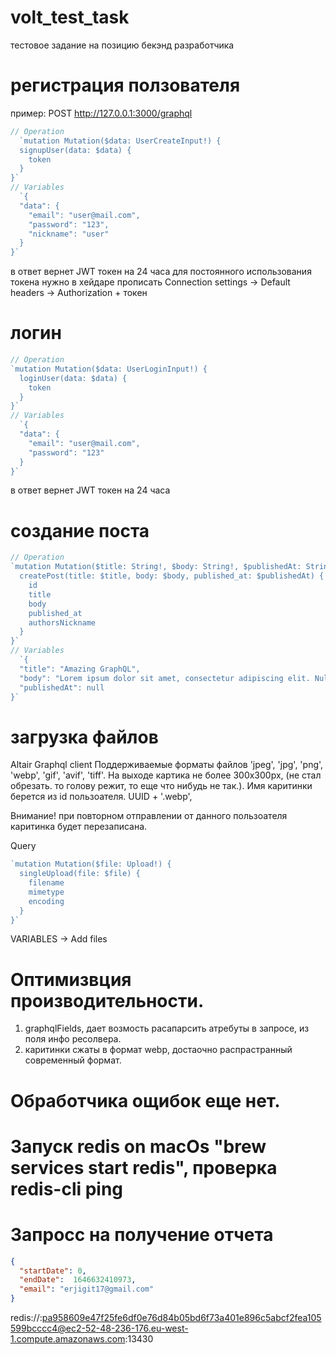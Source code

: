 # volt_test_task
тестовое задание на позицию бекэнд разработчика 

# регистрация ползователя 
пример: POST http://127.0.0.1:3000/graphql
```js
// Operation
  `mutation Mutation($data: UserCreateInput!) {
  signupUser(data: $data) {
    token
  }
}`
// Variables
  `{
  "data": {
    "email": "user@mail.com",
    "password": "123",
    "nickname": "user"
  }
}`
```
в ответ вернет JWT токен на 24 часа
для постоянного использования токена нужно в хейдаре прописать 
Connection settings -> Default headers -> Authorization + токен

# логин
```js
// Operation
`mutation Mutation($data: UserLoginInput!) {
  loginUser(data: $data) {
    token
  }
}`
// Variables
  `{
  "data": {
    "email": "user@mail.com",
    "password": "123"
  }
}`
```
в ответ вернет JWT токен на 24 часа

# создание поста
```js
// Operation
`mutation Mutation($title: String!, $body: String!, $publishedAt: String) {
  createPost(title: $title, body: $body, published_at: $publishedAt) {
    id
    title
    body
    published_at
    authorsNickname
  }
}`
// Variables
  `{
  "title": "Amazing GraphQL",
  "body": "Lorem ipsum dolor sit amet, consectetur adipiscing elit. Nullam egestas, massa vitae sollicitudin tincidunt, diam quam congue elit, ac tristique eros purus non tortor. Cras vel rutrum purus. Aliquam maximus pulvinar enim nec venenatis. Suspendisse condimentum dictum ante, cursus dapibus nibh gravida in. Sed dignissim massa ut justo convallis venenatis. Quisque molestie risus nec efficitur aliquet. Mauris malesuada tincidunt massa, vel viverra nisi imperdiet sed. Sed laoreet posuere leo, vitae iaculis arcu volutpat id. Vestibulum mollis imperdiet blandit. Donec metus elit, sodales vel consequat et, consectetur nec enim. Donec aliquet iaculis erat. Aliquam vestibulum massa tortor. Nunc sit amet mi vel lorem molestie venenatis quis ut neque.",
  "publishedAt": null
}`


```

# загрузка файлов
Altair Graphql client
Поддерживаемые форматы файлов 'jpeg', 'jpg', 'png', 'webp', 'gif', 'avif', 'tiff'.
На выходе картика не более 300x300px, (не стал обрезать. то голову режит, то еще что нибудь не так.).
Имя каритинки берется из id пользоателя. UUID + '.webp', 

Внимание! при повторном отправлении от данного пользоателя каритинка будет перезаписана.

Query
```js
`mutation Mutation($file: Upload!) {
  singleUpload(file: $file) {
    filename
    mimetype
    encoding
  }
}`
```
VARIABLES -> Add files

# Оптимизвция производительности. 
1. graphqlFields, дает возмость расапарсить атребуты в запросе, из поля инфо ресолвера.
2. каритинки сжаты в формат webp, достаочно распрастранный  современный формат. 


# Обработчика ощибок еще нет. 



# Запуск redis on macOs "brew services start redis", проверка redis-cli ping        


# Запросс на получение отчета
```json
{
  "startDate": 0,
  "endDate":  1646632410973,
  "email": "erjigit17@gmail.com"
}

```



redis://:pa958609e47f25fe6df0e76d84b05bd6f73a401e896c5abcf2fea105599bcccc4@ec2-52-48-236-176.eu-west-1.compute.amazonaws.com:13430
